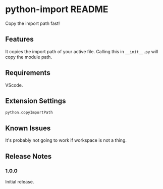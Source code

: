 # python-import README

Copy the import path fast!

## Features

It copies the import path of your active file.
Calling this in `__init__.py` will copy the module path.

## Requirements

VScode.

## Extension Settings

`python.copyImportPath`

## Known Issues

It's probably not going to work if workspace is not a thing.

## Release Notes

### 1.0.0

Initial release.
